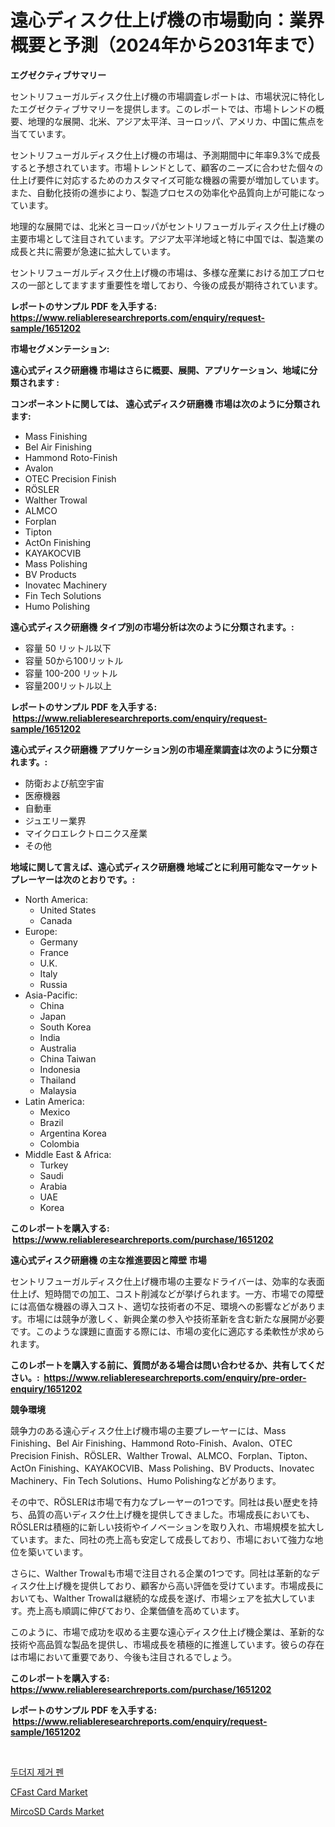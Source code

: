 <p><h1>遠心ディスク仕上げ機の市場動向：業界概要と予測（2024年から2031年まで）</h1></p><p><strong>エグゼクティブサマリー</strong></p>
<p><p>セントリフューガルディスク仕上げ機の市場調査レポートは、市場状況に特化したエグゼクティブサマリーを提供します。このレポートでは、市場トレンドの概要、地理的な展開、北米、アジア太平洋、ヨーロッパ、アメリカ、中国に焦点を当てています。</p><p>セントリフューガルディスク仕上げ機の市場は、予測期間中に年率9.3%で成長すると予想されています。市場トレンドとして、顧客のニーズに合わせた個々の仕上げ要件に対応するためのカスタマイズ可能な機器の需要が増加しています。また、自動化技術の進歩により、製造プロセスの効率化や品質向上が可能になっています。</p><p>地理的な展開では、北米とヨーロッパがセントリフューガルディスク仕上げ機の主要市場として注目されています。アジア太平洋地域と特に中国では、製造業の成長と共に需要が急速に拡大しています。</p><p>セントリフューガルディスク仕上げ機の市場は、多様な産業における加工プロセスの一部としてますます重要性を増しており、今後の成長が期待されています。</p></p>
<p><strong>レポートのサンプル PDF を入手する: <a href="https://www.reliableresearchreports.com/enquiry/request-sample/1651202">https://www.reliableresearchreports.com/enquiry/request-sample/1651202</a></strong></p>
<p><strong>市場セグメンテーション:</strong></p>
<p><strong> 遠心式ディスク研磨機 市場はさらに概要、展開、アプリケーション、地域に分類されます :</strong></p>
<p><strong>コンポーネントに関しては、 遠心式ディスク研磨機 市場は次のように分類されます: &nbsp;</strong></p>
<p><ul><li>Mass Finishing</li><li>Bel Air Finishing</li><li>Hammond Roto-Finish</li><li>Avalon</li><li>OTEC Precision Finish</li><li>RÖSLER</li><li>Walther Trowal</li><li>ALMCO</li><li>Forplan</li><li>Tipton</li><li>ActOn Finishing</li><li>KAYAKOCVIB</li><li>Mass Polishing</li><li>BV Products</li><li>Inovatec Machinery</li><li>Fin Tech Solutions</li><li>Humo Polishing</li></ul></p>
<p><strong> 遠心式ディスク研磨機 タイプ別の市場分析は次のように分類されます。:</strong></p>
<p><ul><li>容量 50 リットル以下</li><li>容量 50から100リットル</li><li>容量 100-200 リットル</li><li>容量200リットル以上</li></ul></p>
<p><strong>レポートのサンプル PDF を入手する: &nbsp;<a href="https://www.reliableresearchreports.com/enquiry/request-sample/1651202">https://www.reliableresearchreports.com/enquiry/request-sample/1651202</a></strong></p>
<p><strong> 遠心式ディスク研磨機 アプリケーション別の市場産業調査は次のように分類されます。:</strong></p>
<p><ul><li>防衛および航空宇宙</li><li>医療機器</li><li>自動車</li><li>ジュエリー業界</li><li>マイクロエレクトロニクス産業</li><li>その他</li></ul></p>
<p><strong>地域に関して言えば、遠心式ディスク研磨機 地域ごとに利用可能なマーケットプレーヤーは次のとおりです。:</strong></p>
<p><ul>
    <li>
        North America:
        <ul>
            <li>United States</li>
            <li>Canada</li>
        </ul>
    </li>
    <li>
        Europe:
        <ul>
            <li>Germany</li>
            <li>France</li>
            <li>U.K.</li>
            <li>Italy</li>
            <li>Russia</li>
        </ul>
    </li>
    <li>
        Asia-Pacific:
        <ul>
            <li>China</li>
            <li>Japan</li>
            <li>South Korea</li>
            <li>India</li>
            <li>Australia</li>
            <li>China Taiwan</li>
            <li>Indonesia</li>
            <li>Thailand</li>
            <li>Malaysia</li>
        </ul>
    </li>
    <li>
        Latin America:
        <ul>
            <li>Mexico</li>
            <li>Brazil</li>
            <li>Argentina Korea</li>
            <li>Colombia</li>
        </ul>
    </li>
    <li>
        Middle East & Africa:
        <ul>
            <li>Turkey</li>
            <li>Saudi</li>
            <li>Arabia</li>
            <li>UAE</li>
            <li>Korea</li>
        </ul>
    </li>
    </ul></p>
<p><strong>このレポートを購入する: &nbsp;<a href="https://www.reliableresearchreports.com/purchase/1651202">https://www.reliableresearchreports.com/purchase/1651202</a></strong></p>
<p><strong>遠心式ディスク研磨機 の主な推進要因と障壁 市場</strong></p>
<p><p>セントリフューガルディスク仕上げ機市場の主要なドライバーは、効率的な表面仕上げ、短時間での加工、コスト削減などが挙げられます。一方、市場での障壁には高価な機器の導入コスト、適切な技術者の不足、環境への影響などがあります。市場には競争が激しく、新興企業の参入や技術革新を含む新たな展開が必要です。このような課題に直面する際には、市場の変化に適応する柔軟性が求められます。</p></p>
<p><strong>このレポートを購入する前に、質問がある場合は問い合わせるか、共有してください。:&nbsp; <a href="https://www.reliableresearchreports.com/enquiry/pre-order-enquiry/1651202">https://www.reliableresearchreports.com/enquiry/pre-order-enquiry/1651202</a></strong></p>
<p><strong>競争環境</strong></p>
<p><p>競争力のある遠心ディスク仕上げ機市場の主要プレーヤーには、Mass Finishing、Bel Air Finishing、Hammond Roto-Finish、Avalon、OTEC Precision Finish、RÖSLER、Walther Trowal、ALMCO、Forplan、Tipton、ActOn Finishing、KAYAKOCVIB、Mass Polishing、BV Products、Inovatec Machinery、Fin Tech Solutions、Humo Polishingなどがあります。</p><p>その中で、RÖSLERは市場で有力なプレーヤーの1つです。同社は長い歴史を持ち、品質の高いディスク仕上げ機を提供してきました。市場成長においても、RÖSLERは積極的に新しい技術やイノベーションを取り入れ、市場規模を拡大しています。また、同社の売上高も安定して成長しており、市場において強力な地位を築いています。</p><p>さらに、Walther Trowalも市場で注目される企業の1つです。同社は革新的なディスク仕上げ機を提供しており、顧客から高い評価を受けています。市場成長においても、Walther Trowalは継続的な成長を遂げ、市場シェアを拡大しています。売上高も順調に伸びており、企業価値を高めています。</p><p>このように、市場で成功を収める主要な遠心ディスク仕上げ機企業は、革新的な技術や高品質な製品を提供し、市場成長を積極的に推進しています。彼らの存在は市場において重要であり、今後も注目されるでしょう。</p></p>
<p><strong>このレポートを購入する: &nbsp; <a href="https://www.reliableresearchreports.com/purchase/1651202">https://www.reliableresearchreports.com/purchase/1651202</a></strong></p>
<p><strong>レポートのサンプル PDF を入手する: &nbsp;<a href="https://www.reliableresearchreports.com/enquiry/request-sample/1651202">https://www.reliableresearchreports.com/enquiry/request-sample/1651202</a></strong><strong></strong></p>
<p>&nbsp;</p>
<p><p><a href="https://github.com/lzuwsfreyoq70/Market-Research-Report-List-1/blob/main/75606219613.md">두더지 제거 펜</a></p><p><a href="https://github.com/jhcraigie/Market-Research-Report-List-2/blob/main/cfast-card-market.md">CFast Card Market</a></p><p><a href="https://github.com/sonuprakash1/Market-Research-Report-List-2/blob/main/mircosd-cards-market.md">MircoSD Cards Market</a></p></p>